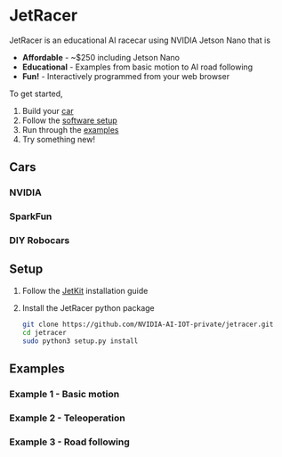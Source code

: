 # JetRacer

JetRacer is an educational AI racecar using NVIDIA Jetson Nano that is

* **Affordable** - ~$250 including Jetson Nano
* **Educational** - Examples from basic motion to AI road following
* **Fun!** - Interactively programmed from your web browser

To get started,

1. Build your [car](#cars)
2. Follow the [software setup](#setup)
3. Run through the [examples](#examples)
4. Try something new!

## Cars

### NVIDIA
### SparkFun
### DIY Robocars

## Setup

1. Follow the [JetKit](#) installation guide

2. Install the JetRacer python package

    ```bash
    git clone https://github.com/NVIDIA-AI-IOT-private/jetracer.git
    cd jetracer
    sudo python3 setup.py install
    ```

## Examples

### Example 1 - Basic motion

### Example 2 - Teleoperation

### Example 3 - Road following
